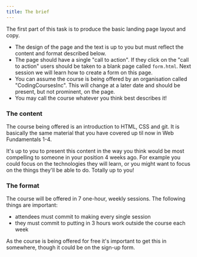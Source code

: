 ```yaml
---
title: The brief
---
```


The first part of this task is to produce the basic landing page layout and copy.

* The design of the page and the text is up to you but must reflect the content and format described below.
* The page should have a single "call to action". If they click on the "call to action" users should be taken to a blank page called `form.html`. Next session we will learn how to create a form on this page.
* You can assume the course is being offered by an organisation called "CodingCoursesInc". This will change at a later date and should be present, but not prominent, on the page.
* You may call the course whatever you think best describes it!

### The content

The course being offered is an introduction to HTML, CSS and git. It is basically the same material that you have covered up til now in Web Fundamentals 1-4.

It's up to you to present this content in the way you think would be most compelling to someone in your position 4 weeks ago. For example you could focus on the technologies they will learn, or you might want to focus on the things they'll be able to do. Totally up to you!

### The format

The course will be offered in 7 one-hour, weekly sessions. The following things are important:

* attendees must commit to making every single session
* they must commit to putting in 3 hours work outside the course each week

As the course is being offered for free it's important to get this in somewhere, though it could be on the sign-up form.